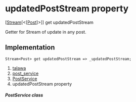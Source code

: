 
<div>

# updatedPostStream property

</div>



[[Stream](https://api.flutter.dev/flutter/dart-core/Stream-class.html)[\<[[Post](../../models_post_post_model/Post-class.html)]\>]]
get updatedPostStream



Getter for Stream of update in any post.



## Implementation

``` language-dart
Stream<Post> get updatedPostStream => _updatedPostStream;
```








1.  [talawa](../../index.html)
2.  [post_service](../../services_post_service/)
3.  [PostService](../../services_post_service/PostService-class.html)
4.  updatedPostStream property

##### PostService class







